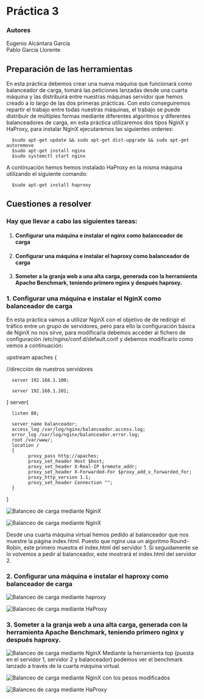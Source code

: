 # Práctica 3
### Autores
Eugenio Alcántara García  
Pablo García Llorente

## Preparación de las herramientas

En esta práctica debemos crear una nueva máquina que funcionará como balanceador de carga, tomará las peticiones lanzadas desde una cuarta máquina y las distribuirá entre nuestras máquinas servidor que hemos creado a lo largo de las dos primeras prácticas. Con esto conseguiremos repartir el trabajo entre todas nuestras máquinas, el trabajo se puede distribuir de múltiples formas mediante diferentes algoritmos y diferentes balanceadores de carga, en esta práctica utilizaremos dos tipos NginX y HaProxy, para instalar NginX ejecutaremos las siguientes ordenes:


      $sudo apt-get update && sudo apt-get dist-upgrade && sudo apt-get autoremove
      $sudo apt-get install nginx
      $sudo systemctl start nginx


A continuación hemos hemos instalado HaProxy en la misma máquina utilizando el siguiente comando:
      
      $sudo apt-get install haproxy
      

## Cuestiones a resolver

### Hay que llevar a cabo las siguientes tareas:
1. #### Configurar una máquina e instalar el nginx como balanceador de carga
2. #### Configurar una máquina e instalar el haproxy como balanceador de carga
3. #### Someter a la granja web a una alta carga, generada con la herramienta Apache Benchmark, teniendo primero nginx y después haproxy.

### 1. Configurar una máquina e instalar el NginX como balanceador de carga
En esta práctica vamos a utilizar NginX con el objetivo de de redirigir el tráfico entre un grupo de servidores, pero para ello la configuración básica de NginX no nos sirve, para modificarla debemos acceder al fichero de configuración /etc/nginx/conf.d/default.conf y debemos modificarlo como vemos a continuación:

upstream apaches {

//dirección de nuestros servidores

      server 192.168.1.100;
      
      server 192.168.1.101;
      
}
server{

      listen 80;
      
      server_name balanceador;
      access_log /var/log/nginx/balanceador.access.log;
      error_log /var/log/nginx/balanceador.error.log;
      root /var/www/;
      location /
      {
            proxy_pass http://apaches;
            proxy_set_header Host $host;
            proxy_set_header X-Real-IP $remote_addr;
            proxy_set_header X-Forwarded-For $proxy_add_x_forwarded_for;
            proxy_http_version 1.1;
            proxy_set_header Connection "";
      }
}

![Balanceo de carga mediante NginX](./imagenes/nginx_servidor_1.png)


![Balanceo de carga mediante NginX](./imagenes/nginx_servidor_2.png)

Desde una cuarta máquina virtual hemos pedido al balanceador que nos muestre la página index.html. Puesto que nginx usa un algoritmo Round-Robin, este primero muestra el index.html del servidor 1. Si seguidamente se lo volvemos a pedir al balanceador, este mostrará el index.html del servidor 2. 


### 2. Configurar una máquina e instalar el haproxy como balanceador de carga

![Balanceo de carga mediante haproxy](./imagenes/haproxy_servidor_1.png)


![Balanceo de carga mediante HaProxy](./imagenes/haproxy_servidor_2.png)

      
      
### 3. Someter a la granja web a una alta carga, generada con la herramienta Apache Benchmark, teniendo primero nginx y después haproxy.



![Balanceo de carga mediante NginX](./imagenes/nginx.PNG)
Mediante la herramienta top (puesta en el servidor 1, servidor 2 y balanceador) podemos ver el benchmark lanzado a través de la cuarta máquina virtual. 

![Balanceo de carga mediante NginX con los pesos modificados](./imagenes/nginx_pesos_modificados.PNG)

![Balanceo de carga mediante HaProxy](./imagenes/haproxy.PNG)
